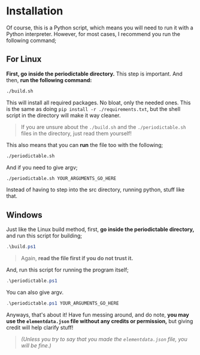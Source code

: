 # Installation

Of course, this is a Python script, which means you will need to run it with a Python interpreter.
However, for most cases, I recommend you run the following command;

## For Linux

**First, go inside the periodictable directory.** This step is important. And then, **run the following command:**

```bash
./build.sh
```

This will install all required packages. No bloat, only the needed ones.
This is the same as doing `pip install -r ./requirements.txt`, but the shell script in the directory will make it way cleaner.

> If you are unsure about the `./build.sh` and the `./periodictable.sh` files in the directory, just read them yourself!

This also means that you can **run** the file too with the following;

```bash
./periodictable.sh
```

And if you need to give argv;

```bash
./periodictable.sh YOUR_ARGUMENTS_GO_HERE
```

Instead of having to step into the src directory, running python, stuff like that.

## Windows

Just like the Linux build method, first, **go inside the periodictable directory,** and run this script for building;

```ps1
.\build.ps1
```

> Again, **read the file first if you do not trust it.**

And, run this script for running the program itself;

```ps1
.\periodictable.ps1
```

You can also give argv.

```ps1
.\periodictable.ps1 YOUR_ARGUMENTS_GO_HERE
```

Anyways, that's about it! Have fun messing around, and do note, **you may use the `elementdata.json` file without any credits or permission,** but giving credit will help clarify stuff!

> *(Unless you try to say that you made the `elementdata.json` file, you will be fine.)*
